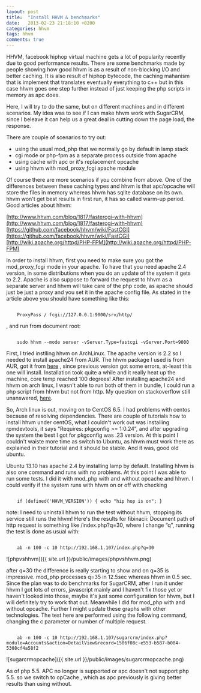 ```yaml
---
layout: post
title:  "Install HHVM & benchmarks"
date:   2013-02-23 21:18:10 +0200
categories: hhvm
tags: hhvm
comments: true
---	
```


HHVM, facebook hiphop virtual machine gets a lot of popularity recently due to good performance results. There are some benchmarks made by people showing how good hhvm is as a result of non-blocking I/O and better caching. It is also result of hiphop bytecode, the caching mahanism that is implement that translates eventually everything to c++ but in this case hhvm goes one step further instead of just keeping the php scripts in memory as apc does.

Here, I will try to do the same, but on different machines and in different scenarios. My idea was to see if I can make hhvm work with SugarCRM, since I beleave it can help us a great deal in cutting down the page load, the response.

There are couple of scenarios to try out:

- using the usual mod_php that we normally go by default in lamp stack
- cgi mode or php-fpm as a separate process outside from apache
- using cache with apc or it's replacement opcache
- using hhvm with mod_proxy_fcgi apache module

Of course there are more scenarios if you combine from above. One of the differences between these caching types and hhvm is that apc/opcache will store the files in memory whereas hhvm has sqlite database on its own. hhvm won't get best results in first run, it has so called warm-up period.
Good articles about hhvm: 

[http://www.hhvm.com/blog/1817/fastercgi-with-hhvm](http://www.hhvm.com/blog/1817/fastercgi-with-hhvm)
[https://github.com/facebook/hhvm/wiki/FastCGI](https://github.com/facebook/hhvm/wiki/FastCGI)
[http://wiki.apache.org/httpd/PHP-FPM](http://wiki.apache.org/httpd/PHP-FPM)

In order to install hhvm, first you need to make sure you got the mod_proxy_fcgi mode in your apache. To have that you need apache 2.4 version, in some distributions when you do an update of the system it gets to 2.2. Apache is also suppose to forward the request to hhvm as a separate server and hhvm will take care of the php code, as apache should just be just a proxy and you set it in the apache config file. As stated in the article above you should have something like this:

<code>
	ProxyPass / fcgi://127.0.0.1:9000/srv/http/
</code>

, and run from document root:

<code>
	sudo hhvm --mode server -vServer.Type=fastcgi -vServer.Port=9000
</code>


First, I tried instlling hhvm on ArchLinux. The apache version is 2.2 so I needed to install apache24 from AUR. The hhvm package I used is from AUR, got it from [here](https://github.com/mtorromeo/archlinux-packages/tree/master/hhvm) , since previous version got some errors, at-least this one will install. Installation took quite a while and it really heat up the machine, core temp reached 100 degrees! After installing apache24 and hhvm on arch linux, I wasn't able to run both of them in bundle, I could run a php script from hhvm but not from http. My question on stackoverflow still unanswered, [here](http://stackoverflow.com/questions/21740532/configure-hhvm-and-apache-for-archlinux). 

So, Arch linux is out, moving on to CentOS 6.5. I had problems with centos because of resolving dependencies. There are couple of tutorials how to install hhvm under centOS, what I couldn't work out was installing rpmdevtools, it says “Requires: pkgconfig >= 1:0.24”, and after upgrading the system the best I got for pkgconfig was .23 version. At this point I couldn't waiste more time as switch to Ubuntu, as hhvm must work there as explained in their tutorial and it should be stable. And it was, good old ubuntu. 

Ubuntu 13.10 has apache 2.4 by installing lamp by default. Installing hhvm is also one command and runs with no problems. At this point I was able to run some tests. I did it with mod_php with and without opcache and hhvm. 
I could verify if the system runs with hhvm on or off with checking 

<code>
	if (defined('HHVM_VERSION')) { echo "hip hop is on"; }
</code>

note: I need to uninstall hhvm to run the test without hhvm, stopping its service still runs the hhvm! 
Here's the results for fibinacii:
Document path of http request is something like /index.php?q=30, where I change “q”, running the test is done as usual with:

<code>
	ab -n 100 -c 10 http://192.168.1.107/index.php?q=30
</code>

![phpvshhvm]({{ site.url }}/public/images/phpvshhvm.png)


after q=30 the difference is really starting to show and on q=35 is impressive. mod_php processes q=35 in 12.5sec whereas hhvm in 0.5 sec. 
Since the plan was to do benchmarks for SugarCRM, after I run it under hhvm I got lots of errors, javascript mainly and I haven't fix those yet or haven't looked into those, maybe it's just some configuration for hhvm, but I will definitely try to work that out. Meanwhile I did for mod_php with and without opcache. Further I might update these graphs with other technologies.
The test here are performed using the following command, changing the c parameter or number of multiple request.

<code>
	ab -n 100 -c 10 http://192.168.1.107/sugarcrm/index.php?module=Accounts&action=DetailView&record=1506f08c-e553-b587-b084-5308cf4a58f2
</code>

![sugarcrmopcache]({{ site.url }}/public/images/sugarcrmopcache.png)

As of php 5.5. APC no longer is supported or apc doesn't not support php 5.5. so we switch to opCache , which as apc previously is giving better results than using without.